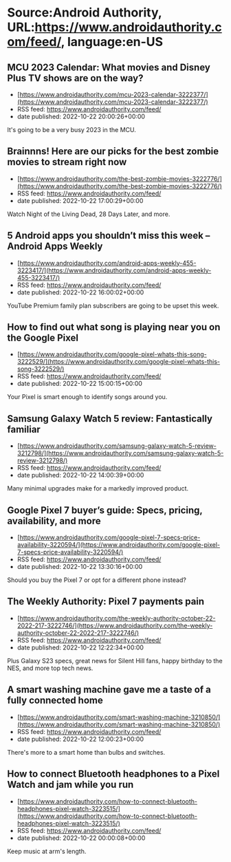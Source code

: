 # Source:Android Authority, URL:https://www.androidauthority.com/feed/, language:en-US

## MCU 2023 Calendar: What movies and Disney Plus TV shows are on the way?
 - [https://www.androidauthority.com/mcu-2023-calendar-3222377/](https://www.androidauthority.com/mcu-2023-calendar-3222377/)
 - RSS feed: https://www.androidauthority.com/feed/
 - date published: 2022-10-22 20:00:26+00:00

It's going to be a very busy 2023 in the MCU.

## Brainnns! Here are our picks for the best zombie movies to stream right now
 - [https://www.androidauthority.com/the-best-zombie-movies-3222776/](https://www.androidauthority.com/the-best-zombie-movies-3222776/)
 - RSS feed: https://www.androidauthority.com/feed/
 - date published: 2022-10-22 17:00:29+00:00

Watch Night of the Living Dead, 28 Days Later, and more.

## 5 Android apps you shouldn’t miss this week – Android Apps Weekly
 - [https://www.androidauthority.com/android-apps-weekly-455-3223417/](https://www.androidauthority.com/android-apps-weekly-455-3223417/)
 - RSS feed: https://www.androidauthority.com/feed/
 - date published: 2022-10-22 16:00:02+00:00

YouTube Premium family plan subscribers are going to be upset this week.

## How to find out what song is playing near you on the Google Pixel
 - [https://www.androidauthority.com/google-pixel-whats-this-song-3222529/](https://www.androidauthority.com/google-pixel-whats-this-song-3222529/)
 - RSS feed: https://www.androidauthority.com/feed/
 - date published: 2022-10-22 15:00:15+00:00

Your Pixel is smart enough to identify songs around you.

## Samsung Galaxy Watch 5 review: Fantastically familiar
 - [https://www.androidauthority.com/samsung-galaxy-watch-5-review-3212798/](https://www.androidauthority.com/samsung-galaxy-watch-5-review-3212798/)
 - RSS feed: https://www.androidauthority.com/feed/
 - date published: 2022-10-22 14:00:39+00:00

Many minimal upgrades make for a markedly improved product.

## Google Pixel 7 buyer’s guide: Specs, pricing, availability, and more
 - [https://www.androidauthority.com/google-pixel-7-specs-price-availability-3220594/](https://www.androidauthority.com/google-pixel-7-specs-price-availability-3220594/)
 - RSS feed: https://www.androidauthority.com/feed/
 - date published: 2022-10-22 13:30:16+00:00

Should you buy the Pixel 7 or opt for a different phone instead?

## The Weekly Authority: Pixel 7 payments pain
 - [https://www.androidauthority.com/the-weekly-authority-october-22-2022-217-3222746/](https://www.androidauthority.com/the-weekly-authority-october-22-2022-217-3222746/)
 - RSS feed: https://www.androidauthority.com/feed/
 - date published: 2022-10-22 12:22:34+00:00

Plus Galaxy S23 specs, great news for Silent Hill fans, happy birthday to the NES, and more top tech news.

## A smart washing machine gave me a taste of a fully connected home
 - [https://www.androidauthority.com/smart-washing-machine-3210850/](https://www.androidauthority.com/smart-washing-machine-3210850/)
 - RSS feed: https://www.androidauthority.com/feed/
 - date published: 2022-10-22 12:00:23+00:00

There's more to a smart home than bulbs and switches.

## How to connect Bluetooth headphones to a Pixel Watch and jam while you run
 - [https://www.androidauthority.com/how-to-connect-bluetooth-headphones-pixel-watch-3223515/](https://www.androidauthority.com/how-to-connect-bluetooth-headphones-pixel-watch-3223515/)
 - RSS feed: https://www.androidauthority.com/feed/
 - date published: 2022-10-22 00:00:08+00:00

Keep music at arm's length.

